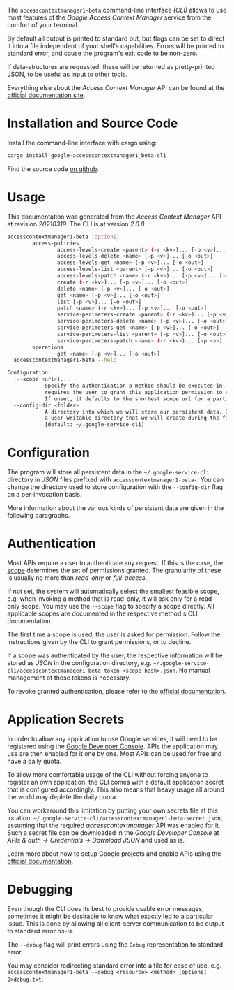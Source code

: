 <!---
DO NOT EDIT !
This file was generated automatically from 'src/mako/cli/README.md.mako'
DO NOT EDIT !
-->
The `accesscontextmanager1-beta` command-line interface *(CLI)* allows to use most features of the *Google Access Context Manager* service from the comfort of your terminal.

By default all output is printed to standard out, but flags can be set to direct it into a file independent of your shell's
capabilities. Errors will be printed to standard error, and cause the program's exit code to be non-zero.

If data-structures are requested, these will be returned as pretty-printed JSON, to be useful as input to other tools.

Everything else about the *Access Context Manager* API can be found at the
[official documentation site](https://cloud.google.com/access-context-manager/docs/reference/rest/).

# Installation and Source Code

Install the command-line interface with cargo using:

```bash
cargo install google-accesscontextmanager1_beta-cli
```

Find the source code [on github](https://github.com/Byron/google-apis-rs/tree/main/gen/accesscontextmanager1_beta-cli).

# Usage

This documentation was generated from the *Access Context Manager* API at revision *20210319*. The CLI is at version *2.0.8*.

```bash
accesscontextmanager1-beta [options]
        access-policies
                access-levels-create <parent> (-r <kv>)... [-p <v>]... [-o <out>]
                access-levels-delete <name> [-p <v>]... [-o <out>]
                access-levels-get <name> [-p <v>]... [-o <out>]
                access-levels-list <parent> [-p <v>]... [-o <out>]
                access-levels-patch <name> (-r <kv>)... [-p <v>]... [-o <out>]
                create (-r <kv>)... [-p <v>]... [-o <out>]
                delete <name> [-p <v>]... [-o <out>]
                get <name> [-p <v>]... [-o <out>]
                list [-p <v>]... [-o <out>]
                patch <name> (-r <kv>)... [-p <v>]... [-o <out>]
                service-perimeters-create <parent> (-r <kv>)... [-p <v>]... [-o <out>]
                service-perimeters-delete <name> [-p <v>]... [-o <out>]
                service-perimeters-get <name> [-p <v>]... [-o <out>]
                service-perimeters-list <parent> [-p <v>]... [-o <out>]
                service-perimeters-patch <name> (-r <kv>)... [-p <v>]... [-o <out>]
        operations
                get <name> [-p <v>]... [-o <out>]
  accesscontextmanager1-beta --help

Configuration:
  [--scope <url>]...
            Specify the authentication a method should be executed in. Each scope
            requires the user to grant this application permission to use it.
            If unset, it defaults to the shortest scope url for a particular method.
  --config-dir <folder>
            A directory into which we will store our persistent data. Defaults to
            a user-writable directory that we will create during the first invocation.
            [default: ~/.google-service-cli]

```

# Configuration

The program will store all persistent data in the `~/.google-service-cli` directory in *JSON* files prefixed with `accesscontextmanager1-beta-`.  You can change the directory used to store configuration with the `--config-dir` flag on a per-invocation basis.

More information about the various kinds of persistent data are given in the following paragraphs.

# Authentication

Most APIs require a user to authenticate any request. If this is the case, the [scope][scopes] determines the 
set of permissions granted. The granularity of these is usually no more than *read-only* or *full-access*.

If not set, the system will automatically select the smallest feasible scope, e.g. when invoking a
method that is read-only, it will ask only for a read-only scope. 
You may use the `--scope` flag to specify a scope directly. 
All applicable scopes are documented in the respective method's CLI documentation.

The first time a scope is used, the user is asked for permission. Follow the instructions given 
by the CLI to grant permissions, or to decline.

If a scope was authenticated by the user, the respective information will be stored as *JSON* in the configuration
directory, e.g. `~/.google-service-cli/accesscontextmanager1-beta-token-<scope-hash>.json`. No manual management of these tokens
is necessary.

To revoke granted authentication, please refer to the [official documentation][revoke-access].

# Application Secrets

In order to allow any application to use Google services, it will need to be registered using the 
[Google Developer Console][google-dev-console]. APIs the application may use are then enabled for it
one by one. Most APIs can be used for free and have a daily quota.

To allow more comfortable usage of the CLI without forcing anyone to register an own application, the CLI
comes with a default application secret that is configured accordingly. This also means that heavy usage
all around the world may deplete the daily quota.

You can workaround this limitation by putting your own secrets file at this location: 
`~/.google-service-cli/accesscontextmanager1-beta-secret.json`, assuming that the required *accesscontextmanager* API 
was enabled for it. Such a secret file can be downloaded in the *Google Developer Console* at 
*APIs & auth -> Credentials -> Download JSON* and used as is.

Learn more about how to setup Google projects and enable APIs using the [official documentation][google-project-new].


# Debugging

Even though the CLI does its best to provide usable error messages, sometimes it might be desirable to know
what exactly led to a particular issue. This is done by allowing all client-server communication to be 
output to standard error *as-is*.

The `--debug` flag will print errors using the `Debug` representation to standard error.

You may consider redirecting standard error into a file for ease of use, e.g. `accesscontextmanager1-beta --debug <resource> <method> [options] 2>debug.txt`.


[scopes]: https://developers.google.com/+/api/oauth#scopes
[revoke-access]: http://webapps.stackexchange.com/a/30849
[google-dev-console]: https://console.developers.google.com/
[google-project-new]: https://developers.google.com/console/help/new/